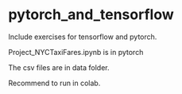 # pytorch_and_tensorflow

Include exercises for tensorflow and pytorch.

Project_NYCTaxiFares.ipynb is in pytorch

The csv files are in data folder.


Recommend to run in colab.
